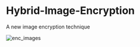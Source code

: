 
# Hybrid-Image-Encryption
A new image encryption technique 

![enc_images](https://user-images.githubusercontent.com/50589688/114006530-250f6800-987e-11eb-905c-05d375e59fc3.jpg)
